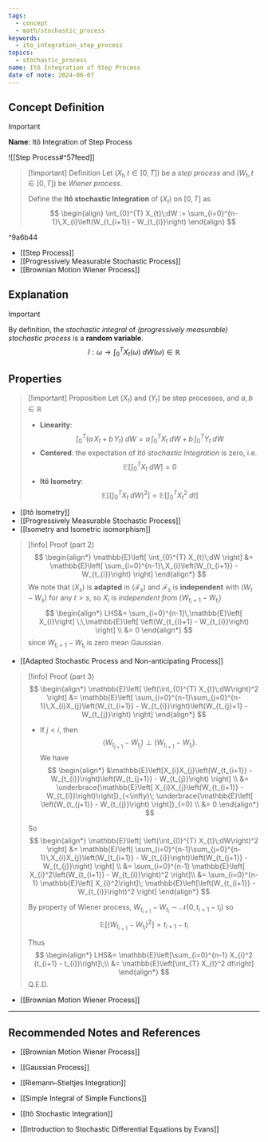 ```yaml
---
tags:
  - concept
  - math/stochastic_process
keywords:
  - ito_integration_step_process
topics:
  - stochastic_process
name: Itô Integration of Step Process
date of note: 2024-06-07
---
```


## Concept Definition

>[!important]
>**Name**: Itô Integration of Step Process

![[Step Process#^57feed]]

>[!important] Definition
>Let $(X_{t}, t \in [0,T])$ be a *step process* and $(W_{t}, t \in [0,T])$ be *Wiener process*.
>
>Define the **Itô stochastic Integration** of $(X_{t})$ on $[0,T]$ as 
>$$
>\begin{align}
>\int_{0}^{T} X_{t}\;dW := \sum_{i=0}^{n-1}\,X_{i}\left(W_{t_{i+1}} - W_{t_{i}}\right)
>\end{align}
>$$

^9a6b44

- [[Step Process]]
- [[Progressively Measurable Stochastic Process]]
- [[Brownian Motion Wiener Process]]

## Explanation

>[!important]
>By definition, the *stochastic integral* of *(progressively measurable) stochastic process* is a **random variable**.
>$$
>I: \omega \to \int_{0}^{T} X_{t}(\omega)\;dW(\omega) \in \mathbb{R}
>$$

## Properties

>[!important] Proposition
>Let $(X_{t})$ and $(Y_{t})$ be step processes, and $a, b\in \mathbb{R}$
>- **Linearity**: $$\int_{0}^{T} \left(a\,X_{t} + b\,Y_{t}\right)\;dW  = a\,\int_{0}^{T} X_{t}\;dW + b\,\int_{0}^{T} Y_{t}\;dW$$
>- **Centered**: the expectation of *Itô stochastic Integration* is zero, i.e. $$\mathbb{E}\left[  \int_{0}^{T} X_{t}\;dW \right] = 0$$
>- **Itô Isometry**: 
>  $$
>  \mathbb{E}\left[ \left(\int_{0}^{T} X_{t}\;dW \right)^2 \right] = \mathbb{E}\left[  \int_{0}^{T} X^2_{t}\;dt \right]
> $$

- [[Itô Isometry]]
- [[Progressively Measurable Stochastic Process]]
- [[Isometry and Isometric isomorphism]]

>[!info] Proof (part 2)
>$$
>\begin{align*}
>\mathbb{E}\left[  \int_{0}^{T} X_{t}\;dW \right] &= \mathbb{E}\left[  \sum_{i=0}^{n-1}\,X_{i}\left(W_{t_{i+1}} - W_{t_{i}}\right) \right] 
>\end{align*}
>$$
>We note that $(X_{s})$ is **adapted** in $(\mathscr{F}_{s})$ and $\mathscr{F}_{s}$ is **independent** with $(W_{t} - W_{s})$ for any $t >s$, so $X_{i}$ is *independent from* $(W_{t_{i}+1} - W_{t_{i}})$
>$$
>\begin{align*}
>LHS&=  \sum_{i=0}^{n-1}\,\mathbb{E}\left[ X_{i}\right] \;\,\mathbb{E}\left[ \left(W_{t_{i}+1} - W_{t_{i}}\right) \right] \\
>&= 0
>\end{align*}
>$$
>since $W_{t_{i}+1} - W_{t_{i}}$ is zero mean Gaussian.

- [[Adapted Stochastic Process and Non-anticipating Process]]

>[!info] Proof (part 3)
>$$
>\begin{align*}
>\mathbb{E}\left[  \left(\int_{0}^{T} X_{t}\;dW\right)^2 \right] &= \mathbb{E}\left[  \sum_{i=0}^{n-1}\sum_{j=0}^{n-1}\,X_{i}X_{j}\left(W_{t_{i+1}} - W_{t_{i}}\right)\left(W_{t_{j}+1} - W_{t_{j}}\right)  \right] 
>\end{align*}
>$$
>- If $j < i$, then $$(W_{t_{j+1}} - W_{t_{j}}) \perp (W_{t_{i+1}} - W_{t_{i}}).$$ We have
>$$
>\begin{align*}
>&\mathbb{E}\left[X_{i}X_{j}\left(W_{t_{i+1}} - W_{t_{i}}\right)\left(W_{t_{j+1}} - W_{t_{j}}\right)  \right] \\
>&= \underbrace{\mathbb{E}\left[  X_{i}X_{j}\left(W_{t_{i+1}} - W_{t_{i}}\right)\right]}_{<\infty}\; \underbrace{\mathbb{E}\left[ \left(W_{t_{j+1}} - W_{t_{j}}\right)  \right]}_{=0} \\
>&= 0
>\end{align*}
>$$
>
>So
>$$
>\begin{align*}
>\mathbb{E}\left[  \left(\int_{0}^{T} X_{t}\;dW\right)^2 \right] &= \mathbb{E}\left[  \sum_{i=0}^{n-1}\sum_{j=0}^{n-1}\,X_{i}X_{j}\left(W_{t_{i+1}} - W_{t_{i}}\right)\left(W_{t_{j+1}} - W_{t_{j}}\right)  \right] \\
>&= \sum_{i=0}^{n-1} \mathbb{E}\left[ X_{i}^2\left(W_{t_{i+1}} - W_{t_{i}}\right)^2 \right]\\
>&= \sum_{i=0}^{n-1} \mathbb{E}\left[ X_{i}^2\right]\; \mathbb{E}\left[\left(W_{t_{i+1}} - W_{t_{i}}\right)^2 \right]
>\end{align*}
>$$
>
>By property of Wiener process,  $W_{t_{i+1}} - W_{t_{i}} \sim \mathcal{N}(0, t_{i+1} - t_{i})$ so $$\mathbb{E}\left[\left(W_{t_{i+1}} - W_{t_{i}}\right)^2 \right] = t_{i+1} - t_{i}$$
>
>Thus
>$$
>\begin{align*}
>LHS&=  \mathbb{E}\left[\sum_{i=0}^{n-1}  X_{i}^2 (t_{i+1} - t_{i})\right]\;\\
>&= \mathbb{E}\left[\int_{T} X_{t}^2 dt\right]
>\end{align*}
>$$
>Q.E.D.

- [[Brownian Motion Wiener Process]]




-----------
##  Recommended Notes and References

- [[Brownian Motion Wiener Process]]
- [[Gaussian Process]]

- [[Riemann–Stieltjes Integration]]
- [[Simple Integral of Simple Functions]]

- [[Itô Stochastic Integration]]

- [[Introduction to Stochastic Differential Equations by Evans]]